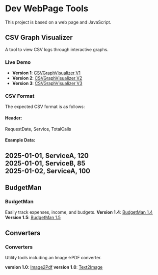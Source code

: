 # Dev WebPage Tools

This project is based on a web page and JavaScript.
## CSV Graph Visualizer
A tool to view CSV logs through interactive graphs.
### Live Demo
- **Version 1**: [CSVGraphVisualizer V1](https://pchandv.github.io/WebPageTools/CSVGraph/V1/)
- **Version 2**: [CSVGraphVisualizer V2](https://pchandv.github.io/WebPageTools/CSVGraph/V2/)
- **Version 3**: [CSVGraphVisualizer V3](https://pchandv.github.io/WebPageTools/CSVGraph/V3/)
### CSV Format
The expected CSV format is as follows:
#### Header:
RequestDate, Service, TotalCalls
#### Example Data:
2025-01-01, ServiceA, 120  
2025-01-01, ServiceB, 85  
2025-01-02, ServiceA, 100
---

BudgetMan
----------
### BudgetMan
Easily track expenses, income, and budgets.
**Version 1.4**: [BudgetMan 1.4](https://pchandv.github.io/WebPageTools/BudgetMan/1.4)
**Version 1.5**: [BudgetMan 1.5](https://pchandv.github.io/WebPageTools/BudgetMan/1.5)

Converters
----------
### Converters
Utility tools including an Image→PDF converter.

**version 1.0**: [Image2Pdf](https://pchandv.github.io/WebPageTools/Converters/Image2pdf)
**version 1.0**: [Text2Image](https://pchandv.github.io/WebPageTools/Converters/Text2Image)
